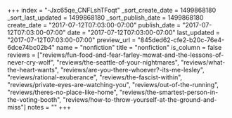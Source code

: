 +++
index = "-Jxc65qe_CNFLshTFoqt"
_sort_create_date = 1499868180
_sort_last_updated = 1499868180
_sort_publish_date = 1499868180
create_date = "2017-07-12T07:03:00-07:00"
publish_date = "2017-07-12T07:03:00-07:00"
date = "2017-07-12T07:03:00-07:00"
last_updated = "2017-07-12T07:03:00-07:00"
preview_url = "845ded62-cfe2-b20c-76e4-6dce74bc02b4"
name = "nonfiction"
title = "nonfiction"
is_column = false
reviews = ["reviews/fun-food-and-fear-farley-mowat-and-the-lessons-of-never-cry-wolf", "reviews/the-seattle-of-your-nightmares", "reviews/what-the-heart-wants", "reviews/are-you-there-whoever?-its-me-lesley", "reviews/rational-exuberance", "reviews/the-fascist-within", "reviews/private-eyes-are-watching-you", "reviews/out-of-the-running", "reviews/theres-no-place-like-home", "reviews/the-smartest-person-in-the-voting-booth", "reviews/how-to-throw-yourself-at-the-ground-and-miss"]
notes = ""
+++

